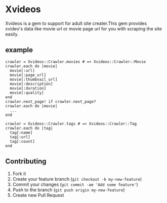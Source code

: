 # Xvideos

Xvideos is a gem to support for adult site creater.This gem provides xvideo's data like movie url or movie page url for you with scraping the site easily.

## example

    crawler = Xvideos::Crawler.movies # => Xvideos::Crawler::Movie
    crawler.each do |movie|
      movie[:url]
      movie[:page_url]
      movie[:thumbnail_url]
      movie[:description]
      movie[:duration]
      movie[:quality]
    end
    crawler.next_page! if crawler.next_page?
    crawler.each do |movie|
      ...
    end
    
    crawler = Xvideos::Crawler.tags # => Xvideos::Crawler::Tag
    crawler.each do |tag|
      tag[:name]
      tag[:url]
      tag[:count]
    end

## Contributing

1. Fork it
2. Create your feature branch (`git checkout -b my-new-feature`)
3. Commit your changes (`git commit -am 'Add some feature'`)
4. Push to the branch (`git push origin my-new-feature`)
5. Create new Pull Request
